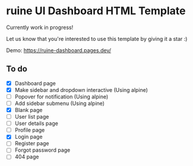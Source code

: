 # ruine UI Dashboard HTML Template

Currently work in progress!

Let us know that you're interested to use this template by giving it a star :)

Demo:
https://ruine-dashboard.pages.dev/

## To do

- [x] Dashboard page
- [x] Make sidebar and dropdown interactive (Using alpine)
- [ ] Popover for notification (Using alpine)
- [ ] Add sidebar submenu (Using alpine)
- [x] Blank page
- [ ] User list page
- [ ] User details page
- [ ] Profile page
- [x] Login page
- [ ] Register page
- [ ] Forgot password page
- [ ] 404 page

